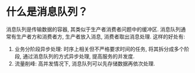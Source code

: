 # 什么是消息队列？

消息队列是传输数据的容器, 其类似于生产者消费者问题中的缓冲区. 消息队列通常有生产者方和消费者方, 生产者放入消息, 消费者取出消息处理. 这样的好处有:

1. 业务分阶段异步处理: 时序上相关但不严格要求时间的任务, 将其拆分成多个阶段, 通过消息队列的方式异步处理, 提高服务的并发度.
2. 流量削峰: 高并发情况下, 消息队列可以先存储数据再依次处理.